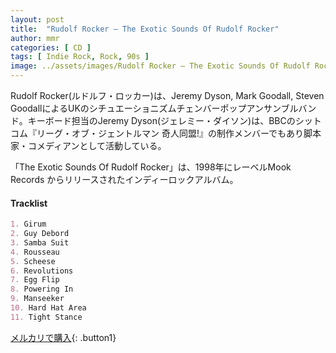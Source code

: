 ```yaml
---
layout: post
title:  "Rudolf Rocker – The Exotic Sounds Of Rudolf Rocker"
author: mmr
categories: [ CD ]
tags: [ Indie Rock, Rock, 90s ]
image: ../assets/images/Rudolf Rocker – The Exotic Sounds Of Rudolf Rocker.jpg
---
```


Rudolf Rocker(ルドルフ・ロッカー)は、Jeremy Dyson, Mark Goodall, Steven GoodallによるUKのシチュエーショニズムチェンバーポップアンサンブルバンド。キーボード担当のJeremy Dyson(ジェレミー・ダイソン)は、BBCのシットコム『リーグ・オブ・ジェントルマン 奇人同盟!』の制作メンバーでもあり脚本家・コメディアンとして活動している。

「The Exotic Sounds Of Rudolf Rocker」は、1998年にレーベルMook Records からリリースされたインディーロックアルバム。

#### Tracklist
```md
1. Girum
2. Guy Debord
3. Samba Suit
4. Rousseau
5. Scheese
6. Revolutions
7. Egg Flip
8. Powering In
9. Manseeker
10. Hard Hat Area
11. Tight Stance
```

[メルカリで購入](https://jp.mercari.com/item/m92910574936?afid=6142608987){: .button1}

